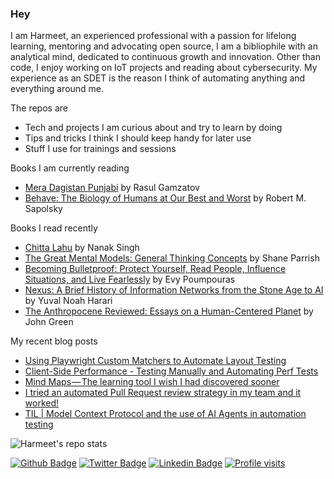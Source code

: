 ### Hey
I am Harmeet, an experienced professional with a passion for lifelong learning, mentoring and advocating open source, I am a bibliophile with an analytical mind, dedicated to continuous growth and innovation. Other than code, I enjoy working on IoT projects and reading about cybersecurity. My experience as an SDET is the reason I think of automating anything and everything around me.

The repos are
- Tech and projects I am curious about and try to learn by doing
- Tips and tricks I think I should keep handy for later use
- Stuff I use for trainings and sessions

Books I am currently reading

<!-- GOODREADS-LIST:START -->
- [Mera Dagistan Punjabi](https://www.goodreads.com/review/show/7561347386?utm_medium=api&utm_source=rss) by Rasul Gamzatov
- [Behave: The Biology of Humans at Our Best and Worst](https://www.goodreads.com/review/show/3404586472?utm_medium=api&utm_source=rss) by Robert M. Sapolsky
<!-- GOODREADS-LIST:END -->

Books I read recently
<!-- GOODREADS-LIST-READ:START -->
- [Chitta Lahu](https://www.goodreads.com/review/show/7561311496?utm_medium=api&utm_source=rss) by Nanak Singh
- [The Great Mental Models: General Thinking Concepts](https://www.goodreads.com/review/show/7507241996?utm_medium=api&utm_source=rss) by Shane Parrish
- [Becoming Bulletproof: Protect Yourself, Read People, Influence Situations, and Live Fearlessly](https://www.goodreads.com/review/show/7376372134?utm_medium=api&utm_source=rss) by Evy Poumpouras
- [Nexus: A Brief History of Information Networks from the Stone Age to AI](https://www.goodreads.com/review/show/7089928610?utm_medium=api&utm_source=rss) by Yuval Noah Harari
- [The Anthropocene Reviewed: Essays on a Human-Centered Planet](https://www.goodreads.com/review/show/4496164811?utm_medium=api&utm_source=rss) by John Green
<!-- GOODREADS-LIST-READ:END -->

My recent blog posts
<!-- BLOG-POST-LIST:START -->
 - [Using Playwright Custom Matchers to Automate Layout Testing](https://hrmeet.medium.com/using-playwright-custom-matchers-to-automate-layout-testing-be8fa0063ebd?source=rss-71709fd0e3dd------2)
 - [Client-Side Performance - Testing Manually and Automating Perf Tests](https://hrmeet.medium.com/client-side-performance-testing-manually-and-automating-perf-tests-bb1e7f20a8c4?source=rss-71709fd0e3dd------2)
 - [Mind Maps — The learning tool I wish I had discovered sooner](https://hrmeet.medium.com/mind-maps-the-learning-tool-i-wish-i-had-discovered-sooner-f3bcde67f3f1?source=rss-71709fd0e3dd------2)
 - [I tried an automated Pull Request review strategy in my team and it worked!](https://hrmeet.medium.com/i-tried-an-automated-pull-request-review-strategy-in-my-team-and-it-worked-ed16e3738936?source=rss-71709fd0e3dd------2)
 - [TIL | Model Context Protocol and the use of AI Agents in automation testing](https://hrmeet.medium.com/til-model-context-protocol-and-the-use-of-ai-agents-in-automation-testing-45d57325429f?source=rss-71709fd0e3dd------2)<!-- BLOG-POST-LIST:END -->

![Harmeet's repo stats](https://github-readme-stats.vercel.app/api?username=hrmeetsingh&theme=github_dark&show_icons=true)

[![Github Badge](https://img.shields.io/badge/-hrmeetsingh-blue?style=for-the-badge&logo=Github&link=https://github.com/hrmeetsingh/)](https://github.com/hrmeetsingh/) 
[![Twitter Badge](http://img.shields.io/badge/-@ErHarmeet-blue?style=for-the-badge&logo=x&logoColor=white&link=https://twitter.com/ErHarmeet)](https://twitter.com/ErHarmeet) 
[![Linkedin Badge](https://img.shields.io/badge/-hrmeetsingh-blue?style=for-the-badge&logo=Linkedin&logoColor=white&link=https://www.linkedin.com/in/hrmeetsingh/)](https://www.linkedin.com/in/hrmeetsingh/)
[![Profile visits](https://komarev.com/ghpvc/?username=hrmeetsingh&label=Profile%20views&color=0e75b6&style=for-the-badge)](https://komarev.com/ghpvc/?username=hrmeetsingh&label=Profile%20views&color=0e75b6&style=for-the-badge)

